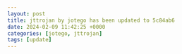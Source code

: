 ```yaml
---
layout: post
title: jttrojan by jotego has been updated to 5c84ab6
date: 2024-02-09 11:42:25 +0000
categories: [jotego, jttrojan]
tags: [update]
---
```



